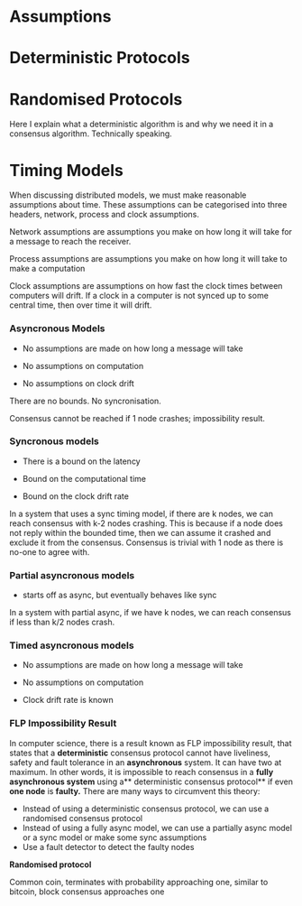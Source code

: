 # Assumptions

# Deterministic Protocols

# Randomised Protocols

Here I explain what a deterministic algorithm is and why we need it in a consensus algorithm. Technically speaking.

# Timing Models

When discussing distributed models, we must make reasonable assumptions about time. These assumptions can be categorised into three headers, network, process and clock assumptions.

Network assumptions are assumptions you make on how long it will take for a message to reach the receiver.

Process assumptions are assumptions you make on how long it will take to make a computation

Clock assumptions are assumptions on how fast the clock times between computers will drift. If a clock in a computer is not synced up to some central time, then over time it will drift.

### Asyncronous Models

* No assumptions are made on how long a message will take

* No assumptions on computation

* No assumptions on clock drift

There are no bounds. No syncronisation.

Consensus cannot be reached if 1 node crashes; impossibility result.

### Syncronous models

* There is a bound on the latency

* Bound on the computational time

* Bound on the clock drift rate

In a system that uses a sync timing model, if there are k nodes, we can reach consensus with k-2 nodes crashing. This is because if a node does not reply within the bounded time, then we can assume it crashed and exclude it from the consensus. Consensus is trivial with 1 node as there is no-one to agree with.

### Partial asyncronous models

* starts off as async, but eventually behaves like sync

In a system with partial async, if we have k nodes, we can reach consensus if less than k/2 nodes crash.

### Timed asyncronous models

* No assumptions are made on how long a message will take

* No assumptions on computation

* Clock drift rate is known

### FLP Impossibility Result

In computer science, there is a result known as FLP impossibility result, that states that a **deterministic** consensus protocol cannot have liveliness, safety and fault tolerance in an **asynchronous** system. It can have two at maximum. In other words, it is impossible to reach consensus in a **fully asynchronous system** using a** deterministic consensus protocol** if even **one node** is **faulty.** There are many ways to circumvent this theory:

* Instead of using a deterministic consensus protocol, we can use a randomised consensus protocol
* Instead of using a fully async model, we can use a partially async model or a sync model or make some sync assumptions
* Use a fault detector to detect the faulty nodes

**Randomised protocol**

Common coin, terminates with probability approaching one, similar to bitcoin, block consensus approaches one

